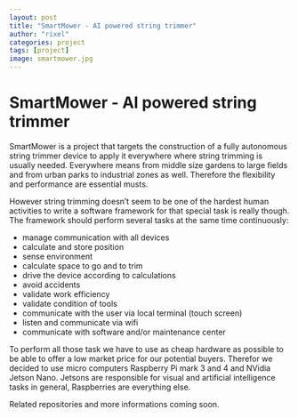 ```yaml
---
layout: post
title: "SmartMower - AI powered string trimmer"
author: "rixel"
categories: project
tags: [project]
image: smartmower.jpg
---
```


# SmartMower - AI powered string trimmer

SmartMower is a project that targets the construction of a fully autonomous string trimmer device to apply it everywhere where string trimming is usually needed. Everywhere means from middle size gardens to large fields and from urban parks to industrial zones as well. Therefore the flexibility and performance are essential musts.

However string trimming doesn’t seem to be one of the hardest human activities to write a software framework for that special task is really though. The framework should perform several tasks at the same time continuously:

- manage communication with all devices
- calculate and store position
- sense environment
- calculate space to go and to trim
- drive the device according to calculations
- avoid accidents
- validate work efficiency
- validate condition of tools
- communicate with the user via local terminal (touch screen)
- listen and communicate via wifi
- communicate with software and/or maintenance center

To perform all those task we have to use as cheap hardware as possible to be able to offer a low market price for our potential buyers. Therefor we decided to use micro computers Raspberry Pi mark 3 and 4 and NVidia Jetson Nano. Jetsons are responsible for visual and artificial intelligence tasks in general, Raspberries are everything else.

Related repositories and more informations coming soon.

